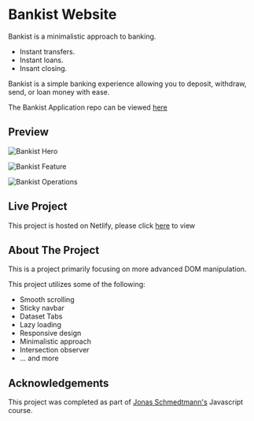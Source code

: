 # Bankist Website

Bankist is a minimalistic approach to banking.
- Instant transfers. 
- Instant loans. 
- Insant closing.

Bankist is a simple banking experience allowing you to deposit, withdraw, send, or loan money with ease. 

The Bankist Application repo can be viewed [here](https://github.com/vvsdan/bankist-web-app) 
## Preview

![Bankist Hero](https://dj-project-previews.s3.amazonaws.com/js-projects/bankist-web-1.png)

![Bankist Feature](https://dj-project-previews.s3.amazonaws.com/js-projects/bankist-web-2.png)

![Bankist Operations](https://dj-project-previews.s3.amazonaws.com/js-projects/bankist-web-3.png)
## Live Project

This project is hosted on Netlify, please click [here](https://meek-malabi-d7db52.netlify.app/) to view
## About The Project
This is a project primarily focusing on more advanced DOM manipulation.

This project utilizes some of the following: 
- Smooth scrolling 
- Sticky navbar 
- Dataset Tabs
- Lazy loading 
- Responsive design 
- Minimalistic approach
- Intersection observer
- ... and more 
## Acknowledgements

This project was completed as part of [Jonas Schmedtmann's](https://github.com/jonasschmedtmann) Javascript course. 
